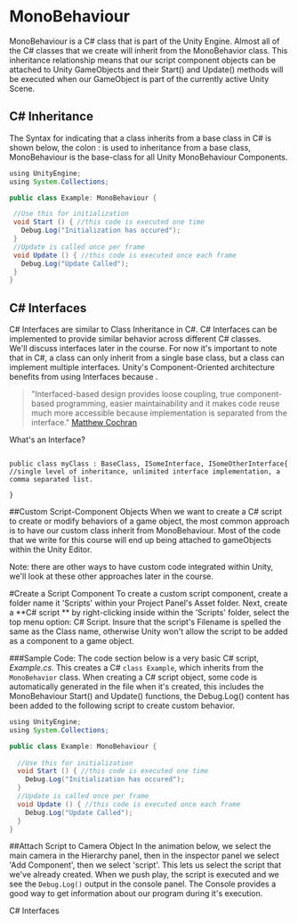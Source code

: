 # MonoBehaviour


MonoBehaviour is a C# class that is part of the Unity Engine.  Almost all of the C# classes that we create will inherit from the MonoBehavior class.  This inheritance relationship means that our script component objects can be attached to Unity GameObjects and their Start() and Update() methods will be executed when our GameObject is part of the currently active Unity Scene. 

## C\# Inheritance
The Syntax for indicating that a class inherits from a base class in C# is shown below, the colon : is used to inheritance from a base class, MonoBehaviour is the base-class for all Unity MonoBehaviour Components.

 ```java
using UnityEngine;
using System.Collections;

public class Example: MonoBehaviour {
 
  //Use this for initialization
  void Start () { //this code is executed one time
    Debug.Log("Initialization has occured");
  }
  //Update is called once per frame
  void Update () { //this code is executed once each frame
    Debug.Log("Update Called");
  }
}
```


## C# Interfaces
C# Interfaces are similar to Class Inheritance in C#. C# Interfaces can be implemented to provide similar behavior across different C# classes.  
We'll discuss interfaces later in the course.  For now it's important to note that in C#, a class can only inherit from a single base class, but a class can implement multiple interfaces. Unity's Component-Oriented architecture benefits from using Interfaces because .

>  "Interfaced-based design provides loose coupling, true component-based programming, easier maintainability and it makes code reuse much more accessible because implementation is separated from the interface."   [Matthew Cochran](https://www.c-sharpcorner.com/article/C-Sharp-interface-based-development/)

What's an Interface?

```

public class myClass : BaseClass, ISomeInterface, ISomeOtherInterface{  //single level of inheritance, unlimited interface implementation, a comma separated list.
    
}
```

##Custom Script-Component Objects
When we want to create a C# script to create or modify behaviors of a game object, the most common approach is to have our custom class inherit from MonoBehaviour.  Most of the code that we write for this course will end up being attached to gameObjects within the Unity Editor.

Note: there are other ways to have custom code integrated within Unity, we'll look at these other approaches later in the course.

#Create a Script Component
To create a custom script component, create a folder name it 'Scripts' within your Project Panel's Asset folder.
Next, create a **C# script ** by right-clicking inside within the 'Scripts' folder, select the top menu option: C# Script. Insure that the script's Filename is spelled the same as the Class name, otherwise Unity won't allow the script to be added as a component to a game object.


###Sample Code:
The code section below is a very basic C# script, *Example.cs*. This creates a C# ``class Example``, which inherits from the ``MonoBehavior`` class. When creating a C# script object, some code is automatically generated in the file when it's created, this includes the MonoBehaviour Start() and
Update() functions, the Debug.Log() content has been added to the following script to create custom behavior.

```java
using UnityEngine;
using System.Collections;

public class Example: MonoBehaviour {
 
  //Use this for initialization
  void Start () { //this code is executed one time
    Debug.Log("Initialization has occured");
  }
  //Update is called once per frame
  void Update () { //this code is executed once each frame
    Debug.Log("Update Called");
  }
}
```

##Attach Script to Camera Object
In the animation below, we select the main camera in the Hierarchy panel, then in the inspector panel we select 'Add Component', then we select 'script'. This lets us select the script that we've already created. When we push play, the script is executed and we see the ``Debug.Log()`` output in the console panel. The Console provides a good way to get information about our program during it's execution.


C# Interfaces
    